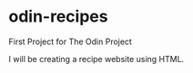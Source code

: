 # odin-recipes
First Project for The Odin Project 

I will be creating a recipe website using HTML. 